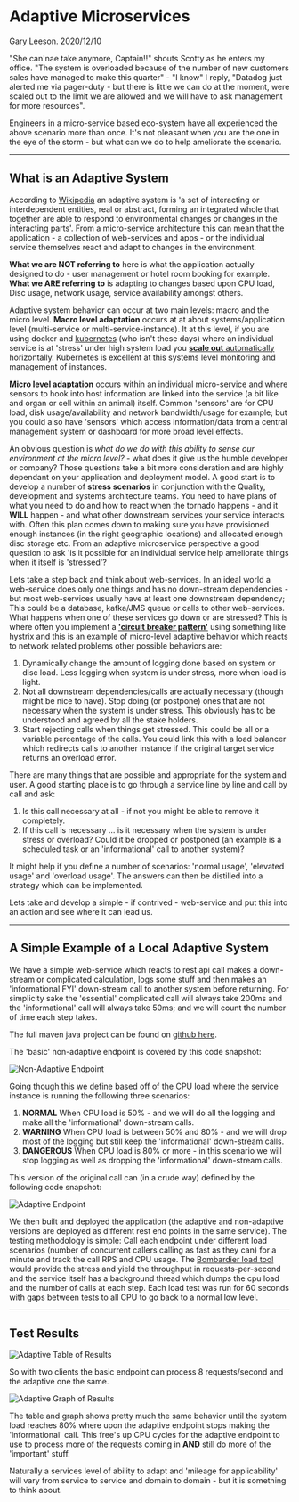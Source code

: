 # Adaptive Microservices
Gary Leeson. 2020/12/10

"She can'nae take anymore, Captain!!" shouts Scotty as he enters my office. "The system is overloaded because of the number of new customers sales have managed to make this quarter" -  "I know" I reply, "Datadog just alerted me via pager-duty - but there is little we can do at the moment, were scaled out to the limit we are allowed and we will have to ask management for more resources".

Engineers in a micro-service based eco-system have all experienced the above scenario more than once. It's not pleasant when you are the one in the eye of the storm - but what can we do to help ameliorate the scenario.

---
## What is an Adaptive System

According to [Wikipedia](https://en.wikipedia.org/wiki/Adaptive_system) an adaptive system is 'a set of interacting or interdependent entities, real or abstract, forming an integrated whole that together are able to respond to environmental changes or changes in the interacting parts'. From a micro-service architecture this can mean that the application - a collection of web-services and apps - or the individual service themselves react and adapt to changes in the environment.

**What we are NOT referring to** here is what the application actually designed to do - user management or hotel room booking for example. **What we ARE referring to** is adapting to changes based upon CPU load, Disc usage, network usage, service availability amongst others.

Adaptive system behavior can occur at two main levels: macro and the micro level. __Macro level adaptation__ occurs at at about systems/application level (multi-service or multi-service-instance). It at this level, if you are using docker and [kubernetes](https://kubernetes.io/) (who isn't these days) where an individual service is at 'stress' under high system load you [__scale out__ automatically](https://kubernetes.io/blog/2016/07/autoscaling-in-kubernetes/) horizontally. Kubernetes is excellent at this systems level monitoring and management of instances.

__Micro level adaptation__ occurs within an individual micro-service and where sensors to hook into host information are linked into the service (a bit like and organ or cell within an animal) itself. Common 'sensors' are for CPU load, disk usage/availability and network bandwidth/usage for example; but you could also have 'sensors' which access information/data from a central management system or dashboard for more broad level effects. 

An obvious question is *what do we do with this ability to sense our environment at the micro level?* - what does it give us the humble developer or company? Those questions take a bit more consideration and are highly dependant on your application and deployment model. A good start is to develop a number of **stress scenarios** in conjunction with the Quality, development and systems architecture teams. You need to have plans of what you need to do and how to react when the tornado happens - and it **WILL** happen - and what other downstream services your service interacts with. Often this plan comes down to making sure you have provisioned enough instances (in the right geographic locations) and allocated enough disc storage etc. From an adaptive microservice perspective a good question to ask 'is it possible for an individual service help ameliorate things when it itself is 'stressed'?

Lets take a step back and think about web-services. In an ideal world a web-service does only one things and has no down-stream dependencies - but most web-services usually have at least one downstream dependency; This could be a database, kafka/JMS queue or calls to other web-services.  What happens when one of these services go down or are stressed? This is where often you implement a [**'circuit breaker pattern'**](https://martinfowler.com/bliki/CircuitBreaker.html) using something like hystrix and this is an example of micro-level adaptive behavior which reacts to network related problems other possible behaviors are:

1. Dynamically change the amount of logging done based on system or disc load. Less logging when system is under stress, more when load is light.
1. Not all downstream dependencies/calls are actually necessary (though might be nice to have). Stop doing (or postpone) ones that are not necessary when the system is under stress.  This obviously has to be understood and agreed by all the stake holders.
1. Start rejecting calls when things get stressed. This could be all or a variable percentage of the calls. You could link this with a load balancer which redirects calls to another instance if the original target service returns an overload error.

There are many things that are possible and appropriate for the system and user. A good starting place is to go through a service line by line and call by call and ask:

1. Is this call necessary at all - if not you might be able to remove it completely.
1. If this call is necessary ... is it necessary when the system is under stress or overload? Could it be dropped or postponed (an example is a scheduled task or an 'informational' call to another system)?

It might help if you define a number of scenarios: 'normal usage', 'elevated usage' and 'overload usage'. The answers can then be distilled into a strategy which can be implemented.

Lets take and develop a simple - if contrived - web-service and put this into an action and see where it can lead us.

---
## A Simple Example of a Local Adaptive System

We have a simple web-service which reacts to rest api call makes a down-stream or complicated calculation, logs some stuff and then makes an 'informational FYI' down-stream call to another system before returning. For simplicity sake the 'essential' complicated call will always take 200ms and the 'informational' call will always take 50ms; and we will count the number of time each step takes.

The full maven java project can be found on [github here](https://github.com/riomhaire/adaptive-example). 

The 'basic' non-adaptive endpoint is covered by this code snapshot:

![Non-Adaptive Endpoint]( https://www.riomhaire.com/images/adaptive-paper/basic-code.png )

Going though this we define based off of the CPU load where the service instance is running the following three scenarios:

1. **NORMAL** When CPU load is 50% - and we will do all the logging and make all the 'informational' down-stream calls.
1. **WARNING** When CPU load is between 50% and 80% - and we will drop most of the logging but still keep the 'informational' down-stream calls.
1. **DANGEROUS** When CPU load is 80% or more - in this scenario we will stop logging as well as dropping the  'informational' down-stream calls.

This version of the original call can (in a crude way) defined by the following code snapshot:

![Adaptive Endpoint]( https://www.riomhaire.com/images/adaptive-paper/adaptive-code.png )

We then built and deployed the application (the adaptive and non-adaptive versions are deployed as different rest end points in the same service). The testing methodology is simple: Call each endpoint under different load scenarios (number of concurrent callers calling as fast as they can) for a minute and track the call RPS and CPU usage. The [Bombardier load tool](https://github.com/codesenberg/bombardier) would provide the stress and yield the throughput in requests-per-second and the service itself has a background thread which dumps the cpu load and the number of calls at each step. Each load test was run for 60 seconds with gaps between tests to all CPU to go back to a normal low level. 

---
## Test Results

![Adaptive Table of Results]( https://www.riomhaire.com/images/adaptive-paper/adaptive-table-results.png )

So with two clients the basic endpoint can process 8 requests/second and the adaptive one the same.

![Adaptive Graph of Results]( https://www.riomhaire.com/images/adaptive-paper/adaptive-results.png )

The table and graph shows pretty much the same behavior until the system load reaches 80% where upon the adaptive endpoint stops making the 'informational' call. This free's up CPU cycles for the adaptive endpoint to use to process more of the requests coming in **AND** still do more of the 'important' stuff.

Naturally a services level of ability to adapt and 'mileage for applicability' will vary from service to service and domain to domain - but it is something to think about.


